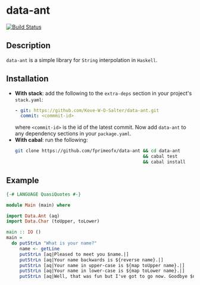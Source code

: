 # data-ant
[![Build Status](https://travis-ci.com/Kove-W-O-Salter/data-ant.svg?branch=master)](https://travis-ci.com/Kove-W-O-Salter/data-ant)
## Description
`data-ant` is a simple library for `String` interpolation in `Haskell`.

## Installation
* **With stack**: add the following to the `extra-deps` section in your project's `stack.yaml`:
   ```yaml
   - git: https://github.com/Kove-W-O-Salter/data-ant.git
     commit: <commmit-id>
   ```
   where `<commit-id>` is the id of the latest commit.
   Now add `data-ant` to any dependency sections in your `package.yaml`.
* **With cabal**: run the following:
  ```bash
  git clone https://github.com/fprimeofx/data-ant && cd data-ant
                                                  && cabal test
                                                  && cabal install
  ```

## Example
```haskell
{-# LANGUAGE QuasiQuotes #-}

module Main (main) where

import Data.Ant (aq)
import Data.Char (toUpper, toLower)

main :: IO ()
main =
  do putStrLn "What is your name?"
     name <- getLine
     putStrLn [aq|Pleased to meet you $name.|]
     putStrLn [aq|Your name backwards is ${reverse name}.|]
     putStrLn [aq|Your name in upper-case is ${map toUpper name}.|]
     putStrLn [aq|Your name in lower-case is ${map toLower name}.|]
     putStrLn [aq|Well, that was fun but I've got to go now. Goodbye $name.|]

```
